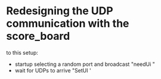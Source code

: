 Redesigning the UDP communication with the score_board
======================================================

to this setup:

* startup selecting a random port and broadcast "needUi <port>"
* wait for UDPs to arrive "SetUI '<title>' [<req_style>]"
* wait for timer commands "timer {start|stop} [MM:SS:%%] | reset MM:SS"
* wait for player updates "player {r|l} name'<name>' pt:XX [...]"
